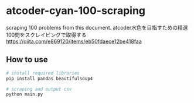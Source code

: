 # atcoder-cyan-100-scraping
scraping 100 problems from this document.
atcoder水色を目指すための精選100問をスクレイピングで取得する 
https://qiita.com/e869120/items/eb50fdaece12be418faa

## How to use
```sh
# install required libraries
pip install pandas beautifulsoup4

# scraping and output csv
python main.py
```
